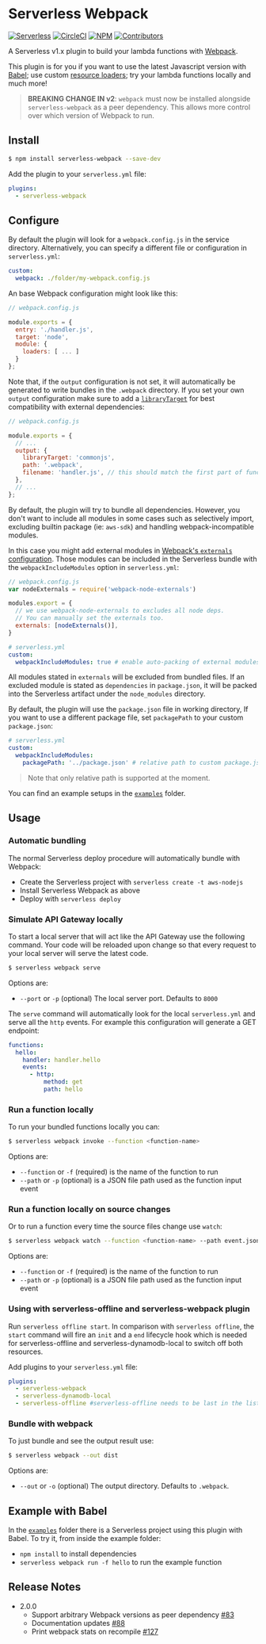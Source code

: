 # Serverless Webpack

[![Serverless][ico-serverless]][link-serverless]
[![CircleCI][ico-circleci]][link-circleci]
[![NPM][ico-npm]][link-npm]
[![Contributors][ico-contributors]][link-contributors]

A Serverless v1.x plugin to build your lambda functions with [Webpack][link-webpack].

This plugin is for you if you want to use the latest Javascript version with [Babel][link-babel];
use custom [resource loaders][link-webpack-loaders];
try your lambda functions locally and much more!

> **BREAKING CHANGE IN v2**: `webpack` must now be installed alongside `serverless-webpack` as a peer dependency. This allows more control over which version of Webpack to run.

## Install

```bash
$ npm install serverless-webpack --save-dev
```

Add the plugin to your `serverless.yml` file:

```yaml
plugins:
  - serverless-webpack
```

## Configure

By default the plugin will look for a `webpack.config.js` in the service directory.
Alternatively, you can specify a different file or configuration in `serverless.yml`:

```yaml
custom:
  webpack: ./folder/my-webpack.config.js
```

An base Webpack configuration might look like this:

```js
// webpack.config.js

module.exports = {
  entry: './handler.js',
  target: 'node',
  module: {
    loaders: [ ... ]
  }
};
```

Note that, if the `output` configuration is not set, it will automatically be
generated to write bundles in the `.webpack` directory. If you set your own `output`
configuration make sure to add a [`libraryTarget`][link-webpack-libtarget]
for best compatibility with external dependencies:

```js
// webpack.config.js

module.exports = {
  // ...
  output: {
    libraryTarget: 'commonjs',
    path: '.webpack',
    filename: 'handler.js', // this should match the first part of function handler in `serverless.yml`
  },
  // ...
};
```

By default, the plugin will try to bundle all dependencies. However, you don't
want to include all modules in some cases such as selectively import, excluding
builtin package (ie: `aws-sdk`) and handling webpack-incompatible modules.

In this case you might add external modules in
[Webpack's `externals` configuration][link-webpack-externals].
Those modules can be included in the Serverless bundle with the `webpackIncludeModules`
option in `serverless.yml`:

```js
// webpack.config.js
var nodeExternals = require('webpack-node-externals')

modules.export = {
  // we use webpack-node-externals to excludes all node deps.
  // You can manually set the externals too.
  externals: [nodeExternals()],
}
```

```yaml
# serverless.yml
custom:
  webpackIncludeModules: true # enable auto-packing of external modules
```

All modules stated in `externals` will be excluded from bundled files. If an excluded module
is stated as `dependencies` in `package.json`, it will be packed into the Serverless
artifact under the `node_modules` directory.

By default, the plugin will use the `package.json` file in working directory, If you want to
use a different package file, set `packagePath` to your custom `package.json`:

```yaml
# serverless.yml
custom:
  webpackIncludeModules:
    packagePath: '../package.json' # relative path to custom package.json file.
```
> Note that only relative path is supported at the moment.

You can find an example setups in the [`examples`][link-examples] folder.

## Usage

### Automatic bundling

The normal Serverless deploy procedure will automatically bundle with Webpack:

- Create the Serverless project with `serverless create -t aws-nodejs`
- Install Serverless Webpack as above
- Deploy with `serverless deploy`

### Simulate API Gateway locally

To start a local server that will act like the API Gateway use the following command.
Your code will be reloaded upon change so that every request to your local server
will serve the latest code.

```bash
$ serverless webpack serve
```

Options are:

- `--port` or `-p` (optional) The local server port. Defaults to `8000`

The `serve` command will automatically look for the local `serverless.yml` and serve
all the `http` events. For example this configuration will generate a GET endpoint:

```yaml
functions:
  hello:
    handler: handler.hello
    events:
      - http:
          method: get
          path: hello
```

### Run a function locally

To run your bundled functions locally you can:

```bash
$ serverless webpack invoke --function <function-name>
```

Options are:

- `--function` or `-f` (required) is the name of the function to run
- `--path` or `-p` (optional) is a JSON file path used as the function input event

### Run a function locally on source changes

Or to run a function every time the source files change use `watch`:

```bash
$ serverless webpack watch --function <function-name> --path event.json
```

Options are:

- `--function` or `-f` (required) is the name of the function to run
- `--path` or `-p` (optional) is a JSON file path used as the function input event

### Using with serverless-offline and serverless-webpack plugin

 Run `serverless offline start`. In comparison with `serverless offline`, the `start` command will fire an `init` and a `end` lifecycle hook which is needed for serverless-offline and serverless-dynamodb-local to switch off both resources. 
 
 Add plugins to your `serverless.yml` file:
 ```yaml
 plugins:
   - serverless-webpack
   - serverless-dynamodb-local
   - serverless-offline #serverless-offline needs to be last in the list
 ```

### Bundle with webpack

To just bundle and see the output result use:

```bash
$ serverless webpack --out dist
```

Options are:

- `--out` or `-o` (optional) The output directory. Defaults to `.webpack`.

## Example with Babel

In the [`examples`][link-examples] folder there is a Serverless project using this
plugin with Babel. To try it, from inside the example folder:

- `npm install` to install dependencies
- `serverless webpack run -f hello` to run the example function

## Release Notes

* 2.0.0
  * Support arbitrary Webpack versions as peer dependency [#83](https://github.com/elastic-coders/serverless-webpack/pull/83)
  * Documentation updates [#88](https://github.com/elastic-coders/serverless-webpack/pull/88)
  * Print webpack stats on recompile [#127](https://github.com/elastic-coders/serverless-webpack/pull/127)

[ico-serverless]: http://public.serverless.com/badges/v3.svg
[ico-circleci]: https://img.shields.io/circleci/project/github/elastic-coders/serverless-webpack.svg
[ico-npm]: https://img.shields.io/npm/v/serverless-webpack.svg
[ico-contributors]: https://img.shields.io/github/contributors/elastic-coders/serverless-webpack.svg

[link-serverless]: http://www.serverless.com/
[link-circleci]: https://circleci.com/gh/elastic-coders/serverless-webpack/
[link-npm]: https://www.npmjs.com/package/serverless-webpack
[link-contributors]: https://github.com/elastic-coders/serverless-webpack/graphs/contributors

[link-webpack]: https://webpack.github.io/
[link-babel]: https://babeljs.io/
[link-webpack-loaders]: https://webpack.github.io/docs/loaders.html
[link-webpack-libtarget]: https://webpack.github.io/docs/configuration.html#output-librarytarget
[link-webpack-externals]: https://webpack.github.io/docs/configuration.html#externals
[link-examples]: ./examples
